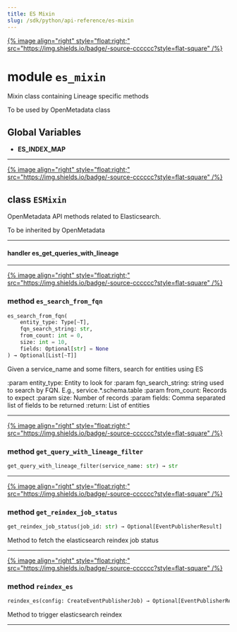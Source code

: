 ```yaml
---
title: ES Mixin
slug: /sdk/python/api-reference/es-mixin
---
```




[{% image align="right" style="float:right;" src="https://img.shields.io/badge/-source-cccccc?style=flat-square" /%}](https://github.com/open-metadata/OpenMetadata/tree/main/ingestion/src/metadata/ingestion/ometa/mixins/es_mixin.py#L0")

# module `es_mixin`
Mixin class containing Lineage specific methods 

To be used by OpenMetadata class 

**Global Variables**
---------------
- **ES_INDEX_MAP**


---

[{% image align="right" style="float:right;" src="https://img.shields.io/badge/-source-cccccc?style=flat-square" /%}](https://github.com/open-metadata/OpenMetadata/tree/main/ingestion/src/metadata/ingestion/ometa/mixins/es_mixin.py#L38")

## class `ESMixin`
OpenMetadata API methods related to Elasticsearch. 

To be inherited by OpenMetadata 



---

#### handler es_get_queries_with_lineage


---

[{% image align="right" style="float:right;" src="https://img.shields.io/badge/-source-cccccc?style=flat-square" /%}](https://github.com/open-metadata/OpenMetadata/tree/main/ingestion/src/metadata/ingestion/ometa/mixins/es_mixin.py#L82")

### method `es_search_from_fqn`

```python
es_search_from_fqn(
    entity_type: Type[~T],
    fqn_search_string: str,
    from_count: int = 0,
    size: int = 10,
    fields: Optional[str] = None
) → Optional[List[~T]]
```

Given a service_name and some filters, search for entities using ES 

:param entity_type: Entity to look for :param fqn_search_string: string used to search by FQN. E.g., service.*.schema.table :param from_count: Records to expect :param size: Number of records :param fields: Comma separated list of fields to be returned :return: List of entities 

---

[{% image align="right" style="float:right;" src="https://img.shields.io/badge/-source-cccccc?style=flat-square" /%}](https://github.com/open-metadata/OpenMetadata/tree/main/ingestion/src/metadata/ingestion/ometa/mixins/es_mixin.py#L151")

### method `get_query_with_lineage_filter`

```python
get_query_with_lineage_filter(service_name: str) → str
```





---

[{% image align="right" style="float:right;" src="https://img.shields.io/badge/-source-cccccc?style=flat-square" /%}](https://github.com/open-metadata/OpenMetadata/tree/main/ingestion/src/metadata/ingestion/ometa/mixins/es_mixin.py#L139")

### method `get_reindex_job_status`

```python
get_reindex_job_status(job_id: str) → Optional[EventPublisherResult]
```

Method to fetch the elasticsearch reindex job status 

---

[{% image align="right" style="float:right;" src="https://img.shields.io/badge/-source-cccccc?style=flat-square" /%}](https://github.com/open-metadata/OpenMetadata/tree/main/ingestion/src/metadata/ingestion/ometa/mixins/es_mixin.py#L124")

### method `reindex_es`

```python
reindex_es(config: CreateEventPublisherJob) → Optional[EventPublisherResult]
```

Method to trigger elasticsearch reindex 




---



